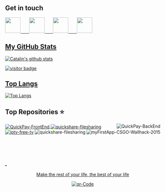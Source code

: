 
## Get in touch   

<a href = "mailto:stoicescu.catalinn97@gmail.com">
  <img src="https://logodownload.org/wp-content/uploads/2018/03/gmail-logo-16.png" width="auto" height="50px">   

<a target="_blank" href="https://www.linkedin.com/in/stoicescu-catalin-11017518b">
 &nbsp;&nbsp;&nbsp;&nbsp;&nbsp; <img src="https://nepa.com/wp-content/uploads/2017/09/linkedin-logo.png" width="auto" height="50px"> </a>

<a target="_blank" href="https://github.com/cstoicescu">
 &nbsp;&nbsp;&nbsp;&nbsp;&nbsp; <img src="https://1000logos.net/wp-content/uploads/2018/11/GitHub-logo.png" width="auto" height="50px"> 

<a target="_blank" href="https://www.facebook.com/catalin.stoicescu11">
 &nbsp;&nbsp;&nbsp;&nbsp;&nbsp; <img src="https://www.facebook.com/images/fb_icon_325x325.png" width="auto" height="50px">  

## My GitHub Stats  
![Catalin's github stats](https://svgshare.com/i/Y2j.svg)
<!--
(https://github-readme-stats.vercel.app/api?username=cstoicescu&show_icons=true&theme=tokyonight&count_private=true)  
!-->
<!-- ![](https://visitor-badge.glitch.me/badge?page_id=cstoicescu.visitor-badge)  -->
 ![visitor badge](https://my-visitors-badge1337.glitch.me/badge?page_id=cstoicescu.visitor-badge&left_color=red&right_color=green&left_text=Hello!%20Visitors:)
## Top Langs  
[![Top Langs](https://github-readme-stats.vercel.app/api/top-langs/?username=cstoicescu&show_icons=true&theme=tokyonight&hide=HLSL)](https://github.com/cstoicescu?tab=repositories)   

## Top Repositories ⭐  
<a href="https://github.com/cstoicescu/QuickPay-FrontEnd">
  <img align="center" src="https://github-readme-stats.vercel.app/api/pin/?username=cstoicescu&repo=QuickPay-FrontEnd&show_owner=true&theme=radical" alt='QuickPay-FrontEnd'/>
</a>   
<a href="https://github.com/cstoicescu/QuickPay-BackEnd">
  <img align="right" src="https://github-readme-stats.vercel.app/api/pin/?username=cstoicescu&repo=QuickPay-BackEnd&show_owner=true&theme=tokyonight" alt='QuickPay-BackEnd'/>
</a>  

  <a href="https://github.com/cstoicescu/QuickShare-FileSharing">
  <img align="center" src="https://github-readme-stats.vercel.app/api/pin/?username=cstoicescu&repo=QuickShare-FileSharing&show_owner=true&theme=calm" alt='quickshare-filesharing'/>
</a>  
<a href="https://github.com/cstoicescu/myFirstApp-CSGO-Wallhack-2015">  
  <img  align="right" src="https://github-readme-stats.vercel.app/api/pin/?username=cstoicescu&repo=myFirstApp-CSGO-Wallhack-2015&theme=dracula" alt='myFirstApp-CSGO-Wallhack-2015'/>
</a>  
  
  <a href="https://github.com/cstoicescu/iptv-free-tv">
  <img align="center" src="https://github-readme-stats.vercel.app/api/pin/?username=cstoicescu&repo=iptv-free-tv&show_owner=true&theme=cobalt" alt='iptv-free-tv'/>
</a>  
  
  <a href="https://github.com/cstoicescu/Twitter-Kafka-ElasticSearch">
  <img align="right" src="https://github-readme-stats.vercel.app/api/pin/?username=cstoicescu&repo=Twitter-Kafka-ElasticSearch&show_owner=true&theme=vue-dark" alt='quickshare-filesharing'/>
</a>  
  
  <br><a target="_blank" href="https://www.facebook.com/catalin.stoicescu11"></br>

 ##    &nbsp;
  
  <p align="center"> Make the rest of your life, the best of your life </p>

  
  <p align="center">
   <img  src="https://user-images.githubusercontent.com/53979557/135172716-d0833651-dd2b-429a-b8ea-e72efccb9505.png" alt='qr-Code'/>
</p>
  


<!--
**cstoicescu/cstoicescu** is a ✨ _special_ ✨ repository because its `README.md` (this file) appears on your GitHub profile.

